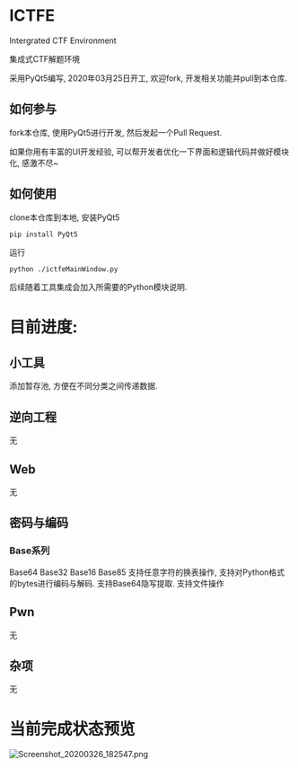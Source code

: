 # ICTFE
Intergrated CTF Environment

集成式CTF解题环境

采用PyQt5编写, 2020年03月25日开工, 欢迎fork, 开发相关功能并pull到本仓库.

## 如何参与

fork本仓库, 使用PyQt5进行开发, 然后发起一个Pull Request.

如果你用有丰富的UI开发经验, 可以帮开发者优化一下界面和逻辑代码并做好模块化, 感激不尽~

## 如何使用

clone本仓库到本地, 安装PyQt5

```python
pip install PyQt5
```

运行

```
python ./ictfeMainWindow.py
```

后续随着工具集成会加入所需要的Python模块说明.

# 目前进度:

## 小工具

添加暂存池, 方便在不同分类之间传递数据.

## 逆向工程

无

## Web

无

## 密码与编码

### Base系列
Base64 Base32 Base16 Base85
支持任意字符的换表操作, 支持对Python格式的bytes进行编码与解码. 支持Base64隐写提取.
支持文件操作

## Pwn

无

## 杂项

无

# 当前完成状态预览

![Screenshot_20200326_182547.png](https://i.loli.net/2020/03/26/UHQ7Zzprq2swl8t.png)
